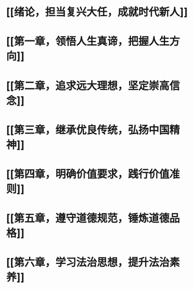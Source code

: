 # [[绪论，担当复兴大任，成就时代新人]]
# [[第一章，领悟人生真谛，把握人生方向]]
# [[第二章，追求远大理想，坚定崇高信念]]
# [[第三章，继承优良传统，弘扬中国精神]]
# [[第四章，明确价值要求，践行价值准则]]
# [[第五章，遵守道德规范，锤炼道德品格]]
# [[第六章，学习法治思想，提升法治素养]]
